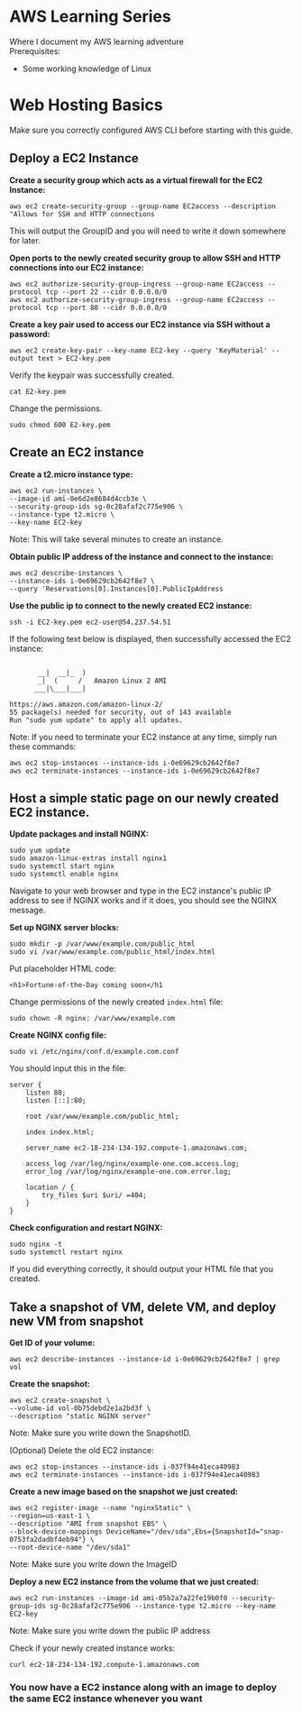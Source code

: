 # AWS Learning Series
Where I document my AWS learning adventure  
Prerequisites:  
* Some working knowledge of Linux 

# Web Hosting Basics
Make sure you correctly configured AWS CLI before starting with this guide.    
  
## Deploy a EC2 Instance 

**Create a security group which acts as a virtual firewall for the EC2 Instance:**   
```
aws ec2 create-security-group --group-name EC2access --description "Allows for SSH and HTTP connections 
```

This will output the GroupID and you will need to write it down somewhere for
later.

**Open ports to the newly created security group to allow SSH and HTTP connections into our EC2 instance:**  
```
aws ec2 authorize-security-group-ingress --group-name EC2access --protocol tcp --port 22 --cidr 0.0.0.0/0
aws ec2 authorize-security-group-ingress --group-name EC2access --protocol tcp --port 80 --cidr 0.0.0.0/0
```

**Create a key pair used to access our EC2 instance via SSH without a password:**  
```
aws ec2 create-key-pair --key-name EC2-key --query 'KeyMaterial' --output text > EC2-key.pem
```

Verify the keypair was successfully created.   
```
cat E2-key.pem
```

Change the permissions.  
```
sudo chmod 600 E2-key.pem
```

## Create an EC2 instance  
**Create a t2.micro instance type:**  
```
aws ec2 run-instances \
--image-id ami-0e6d2e8684d4ccb3e \
--security-group-ids sg-0c28afaf2c775e906 \
--instance-type t2.micro \
--key-name EC2-key 
```

Note: This will take several minutes to create an instance.  

**Obtain public IP address of the instance and connect to the instance:**  
```
aws ec2 describe-instances \
--instance-ids i-0e69629cb2642f8e7 \
--query 'Reservations[0].Instances[0].PublicIpAddress
```

**Use the public ip to connect to the newly created EC2 instance:**  
```
ssh -i EC2-key.pem ec2-user@54.237.54.51 
```

If the following text below is displayed, then successfully accessed the EC2 instance:  
```

       __|  __|_  )
       _|  (     /   Amazon Linux 2 AMI
      ___|\___|___|

https://aws.amazon.com/amazon-linux-2/
55 package(s) needed for security, out of 143 available
Run "sudo yum update" to apply all updates.
```

Note: If you need to terminate your EC2 instance at any time, simply run these commands:  
```
aws ec2 stop-instances --instance-ids i-0e69629cb2642f8e7 
aws ec2 terminate-instances --instance-ids i-0e69629cb2642f8e7 
```

## Host a simple static page on our newly created EC2 instance.   
**Update packages and install NGINX:**  
```
sudo yum update
sudo amazon-linux-extras install nginx1
sudo systemctl start nginx
sudo systemctl enable nginx
```
Navigate to your web browser and type in the EC2 instance's public IP address to see if NGINX works and if it does, you should see the NGINX message.

**Set up NGINX server blocks:**  
```
sudo mkdir -p /var/www/example.com/public_html
sudo vi /var/www/example.com/public_html/index.html
```
Put placeholder HTML code:  
```
<h1>Fortune-of-the-Day coming soon</h1
```

Change permissions of the newly created `index.html` file:   
```
sudo chown -R nginx: /var/www/example.com
```

**Create NGINX config file:**  
```
sudo vi /etc/nginx/conf.d/example.com.conf
```

You should input this in the file:
```
server {
    listen 80;
    listen [::]:80;

    root /var/www/example.com/public_html;

    index index.html;

    server_name ec2-18-234-134-192.compute-1.amazonaws.com;

    access_log /var/log/nginx/example-one.com.access.log;
    error_log /var/log/nginx/example-one.com.error.log;

    location / {
        try_files $uri $uri/ =404;
    }
}
```

**Check configuration and restart NGINX:**
```
sudo nginx -t 
sudo systemctl restart nginx
```

If you did everything correctly, it should output your HTML file that you
created.

## Take a snapshot of VM, delete VM, and deploy new VM from snapshot

**Get ID of your volume:**  
```
aws ec2 describe-instances --instance-id i-0e69629cb2642f8e7 | grep vol
```

**Create the snapshot:**  
```
aws ec2 create-snapshot \
--volume-id vol-0b75debd2e1a2bd3f \
--description "static NGINX server"
```

Note: Make sure you write down the SnapshotID.

(Optional) Delete the old EC2 instance:  

```
aws ec2 stop-instances --instance-ids i-037f94e41eca40983 
aws ec2 terminate-instances --instance-ids i-037f94e41eca40983   
```

**Create a new image based on the snapshot we just created:**  
```
aws ec2 register-image --name "nginxStatic" \
--region=us-east-1 \
--description "AMI from snapshot EBS" \
--block-device-mappings DeviceName="/dev/sda",Ebs={SnapshotId="snap-0753fa2dadbf4eb94"} \
--root-device-name "/dev/sda1"
```

Note: Make sure you write down the ImageID

**Deploy a new EC2 instance from the volume that we just created:**  
```
aws ec2 run-instances --image-id ami-05b2a7a22fe19b0f0 --security-group-ids sg-0c28afaf2c775e906 --instance-type t2.micro --key-name EC2-key
```

Note: Make sure you write down the public IP address

Check if your newly created instance works:  
```
curl ec2-18-234-134-192.compute-1.amazonaws.com
```

### You now have a EC2 instance along with an image to deploy the same EC2 instance whenever you want 
